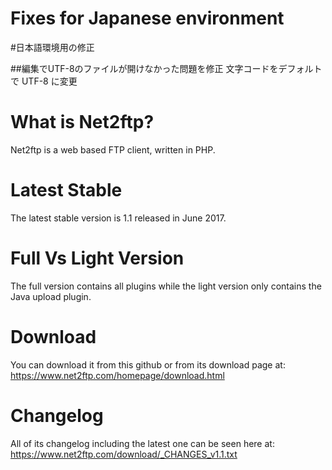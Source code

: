 # Fixes for Japanese environment
#日本語環境用の修正

##編集でUTF-8のファイルが開けなかった問題を修正
文字コードをデフォルトで UTF-8 に変更


# What is Net2ftp?
Net2ftp is a web based FTP client, written in PHP.

# Latest Stable
The latest stable version is 1.1 released in June 2017.

# Full Vs Light Version
The full version contains all plugins while the light version only contains the Java upload plugin.

# Download
You can download it from this github or from its download page at: https://www.net2ftp.com/homepage/download.html

# Changelog
All of its changelog including the latest one can be seen here at: https://www.net2ftp.com/download/_CHANGES_v1.1.txt
